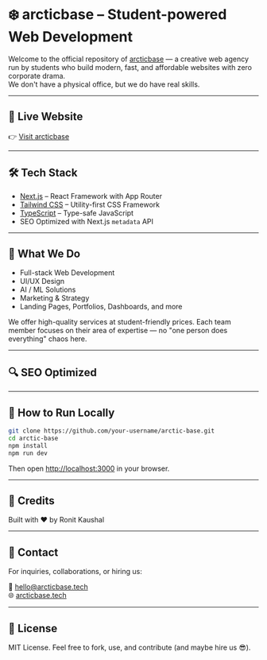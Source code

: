 # ❄️ arcticbase – Student-powered Web Development

Welcome to the official repository of [arcticbase](https://arcticbase.tech) — a creative web agency run by students who build modern, fast, and affordable websites with zero corporate drama.  
We don't have a physical office, but we do have real skills.

---

## 🚀 Live Website

👉 [Visit arcticbase](https://arcticbase.tech)

---

## 🛠 Tech Stack

- [Next.js](https://nextjs.org/) – React Framework with App Router  
- [Tailwind CSS](https://tailwindcss.com/) – Utility-first CSS Framework  
- [TypeScript](https://www.typescriptlang.org/) – Type-safe JavaScript  
- SEO Optimized with Next.js `metadata` API

---

## 🧠 What We Do

- Full-stack Web Development  
- UI/UX Design  
- AI / ML Solutions  
- Marketing & Strategy  
- Landing Pages, Portfolios, Dashboards, and more

We offer high-quality services at student-friendly prices. Each team member focuses on their area of expertise — no "one person does everything" chaos here.

---

## 🔍 SEO Optimized

---

## 🧪 How to Run Locally

```bash
git clone https://github.com/your-username/arctic-base.git
cd arctic-base
npm install
npm run dev
```

Then open [http://localhost:3000](http://localhost:3000) in your browser.

---

## 🧊 Credits

Built with ❤️ by Ronit Kaushal

---

## 📨 Contact

For inquiries, collaborations, or hiring us:

📧 hello@arcticbase.tech  
🌐 [arcticbase.tech](https://arcticbase.tech)

---

## 📄 License

MIT License. Feel free to fork, use, and contribute (and maybe hire us 😎).
